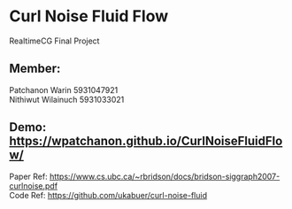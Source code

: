 # Curl Noise Fluid Flow
RealtimeCG Final Project

## Member:
Patchanon Warin 5931047921\
Nithiwut Wilainuch 5931033021

## Demo: https://wpatchanon.github.io/CurlNoiseFluidFlow/
Paper Ref: https://www.cs.ubc.ca/~rbridson/docs/bridson-siggraph2007-curlnoise.pdf \
Code Ref: https://github.com/ukabuer/curl-noise-fluid
